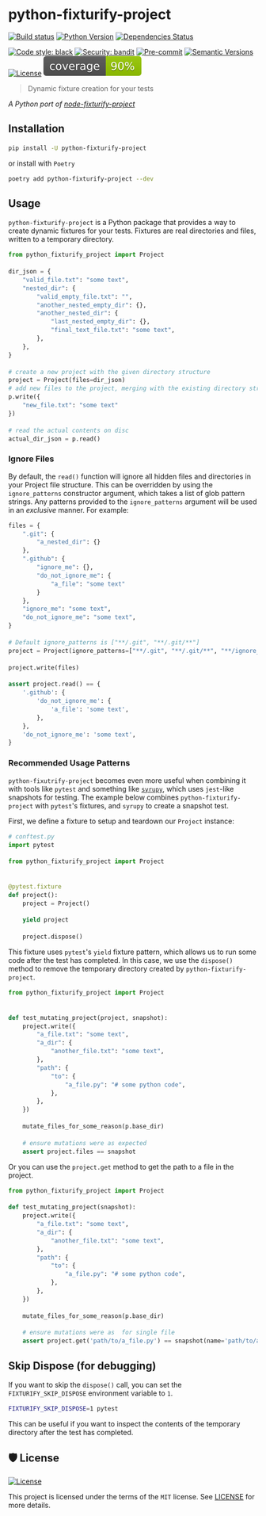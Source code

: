 # python-fixturify-project

[![Build status](https://github.com/scalvert/python-fixturify-project/workflows/build/badge.svg?branch=main&event=push)](https://github.com/scalvert/python-fixturify-project/actions?query=workflow%3Abuild)
[![Python Version](https://img.shields.io/pypi/pyversions/python-fixturify-project.svg)](https://pypi.org/project/python-fixturify-project/)
[![Dependencies Status](https://img.shields.io/badge/dependencies-up%20to%20date-brightgreen.svg)](https://github.com/scalvert/python-fixturify-project/pulls?utf8=%E2%9C%93&q=is%3Apr%20author%3Aapp%2Fdependabot)

[![Code style: black](https://img.shields.io/badge/code%20style-black-000000.svg)](https://github.com/psf/black)
[![Security: bandit](https://img.shields.io/badge/security-bandit-green.svg)](https://github.com/PyCQA/bandit)
[![Pre-commit](https://img.shields.io/badge/pre--commit-enabled-brightgreen?logo=pre-commit&logoColor=white)](https://github.com/scalvert/python-fixturify-project/blob/master/.pre-commit-config.yaml)
[![Semantic Versions](https://img.shields.io/badge/%20%20%F0%9F%93%A6%F0%9F%9A%80-semantic--versions-e10079.svg)](https://github.com/scalvert/python-fixturify-project/releases)
[![License](https://img.shields.io/github/license/scalvert/python-fixturify-project)](https://github.com/scalvert/python-fixturify-project/blob/master/LICENSE)
![Coverage Report](assets/images/coverage.svg)

> Dynamic fixture creation for your tests

_A Python port of [node-fixturify-project](https://github.com/stefanpenner/node-fixturify-project)_

## Installation

```bash
pip install -U python-fixturify-project
```

or install with `Poetry`

```bash
poetry add python-fixturify-project --dev
```

## Usage

`python-fixturify-project` is a Python package that provides a way to create dynamic fixtures for your tests. Fixtures are real directories and files, written to a temporary directory.

```python
from python_fixturify_project import Project

dir_json = {
    "valid_file.txt": "some text",
    "nested_dir": {
        "valid_empty_file.txt": "",
        "another_nested_empty_dir": {},
        "another_nested_dir": {
            "last_nested_empty_dir": {},
            "final_text_file.txt": "some text",
        },
    },
}

# create a new project with the given directory structure
project = Project(files=dir_json)
# add new files to the project, merging with the existing directory structure
p.write({
    "new_file.txt": "some text"
})

# read the actual contents on disc
actual_dir_json = p.read()
```

### Ignore Files

By default, the `read()` function will ignore all hidden files and directories in your Project file structure. This can be overridden by using the `ignore_patterns` constructor argument, which
takes a list of glob pattern strings. Any patterns provided to the `ignore_patterns` argument will be used in an _exclusive_ manner. For example:

```python
files = {
    ".git": {
        "a_nested_dir": {}
    },
    ".github": {
        "ignore_me": {},
        "do_not_ignore_me": {
            "a_file": "some text"
        }
    },
    "ignore_me": "some text",
    "do_not_ignore_me": "some text",
}

# Default ignore_patterns is ["**/.git", "**/.git/**"]
project = Project(ignore_patterns=["**/.git", "**/.git/**", "**/ignore_me"])

project.write(files)

assert project.read() == {
    '.github': {
        'do_not_ignore_me': {
            'a_file': 'some text',
        },
    },
    'do_not_ignore_me': 'some text',
}
```

### Recommended Usage Patterns

`python-fixutrify-project` becomes even more useful when combining it with tools like `pytest` and something like [`syrupy`](https://github.com/tophat/syrupy), which uses `jest`-like snapshots for testing. The example below combines `python-fixturify-project` with `pytest`'s fixtures, and  `syrupy` to create a snapshot test.

First, we define a fixture to setup and teardown our `Project` instance:

```python
# conftest.py
import pytest

from python_fixturify_project import Project


@pytest.fixture
def project():
    project = Project()

    yield project

    project.dispose()
```

This fixture uses `pytest`'s `yield` fixture pattern, which allows us to run some code after the test has completed. In this case, we use the `dispose()` method to remove the temporary directory created by `python-fixturify-project`.

```python
from python_fixturify_project import Project


def test_mutating_project(project, snapshot):
    project.write({
        "a_file.txt": "some text",
        "a_dir": {
            "another_file.txt": "some text",
        },
        "path": {
            "to": {
                "a_file.py": "# some python code",
            },
        },
    })

    mutate_files_for_some_reason(p.base_dir)

    # ensure mutations were as expected
    assert project.files == snapshot
```

Or you can use the `project.get` method to get the path to a file in the project.

```python
from python_fixturify_project import Project

def test_mutating_project(snapshot):
    project.write({
        "a_file.txt": "some text",
        "a_dir": {
            "another_file.txt": "some text",
        },
        "path": {
            "to": {
                "a_file.py": "# some python code",
            },
        },
    })

    mutate_files_for_some_reason(p.base_dir)

    # ensure mutations were as  for single file
    assert project.get('path/to/a_file.py') == snapshot(name='path/to/a_file.py')
```

## Skip Dispose (for debugging)

If you want to skip the `dispose()` call, you can set the `FIXTURIFY_SKIP_DISPOSE` environment variable to `1`.

```bash
FIXTURIFY_SKIP_DISPOSE=1 pytest
```

This can be useful if you want to inspect the contents of the temporary directory after the test has completed.

## 🛡 License

[![License](https://img.shields.io/github/license/scalvert/python-fixturify-project)](https://github.com/scalvert/python-fixturify-project/blob/master/LICENSE)

This project is licensed under the terms of the `MIT` license. See [LICENSE](https://github.com/scalvert/python-fixturify-project/blob/master/LICENSE) for more details.
